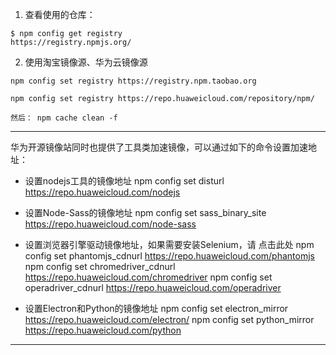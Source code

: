 1. 查看使用的仓库：

```
$ npm config get registry
https://registry.npmjs.org/
```

2. 使用淘宝镜像源、华为云镜像源

```
npm config set registry https://registry.npm.taobao.org

npm config set registry https://repo.huaweicloud.com/repository/npm/

然后： npm cache clean -f
```



---

华为开源镜像站同时也提供了工具类加速镜像，可以通过如下的命令设置加速地址：

- 设置nodejs工具的镜像地址
npm config set disturl https://repo.huaweicloud.com/nodejs

- 设置Node-Sass的镜像地址
npm config set sass_binary_site https://repo.huaweicloud.com/node-sass

- 设置浏览器引擎驱动镜像地址，如果需要安装Selenium，请 点击此处
npm config set phantomjs_cdnurl https://repo.huaweicloud.com/phantomjs
npm config set chromedriver_cdnurl https://repo.huaweicloud.com/chromedriver
npm config set operadriver_cdnurl https://repo.huaweicloud.com/operadriver

- 设置Electron和Python的镜像地址
npm config set electron_mirror https://repo.huaweicloud.com/electron/
npm config set python_mirror https://repo.huaweicloud.com/python

---
